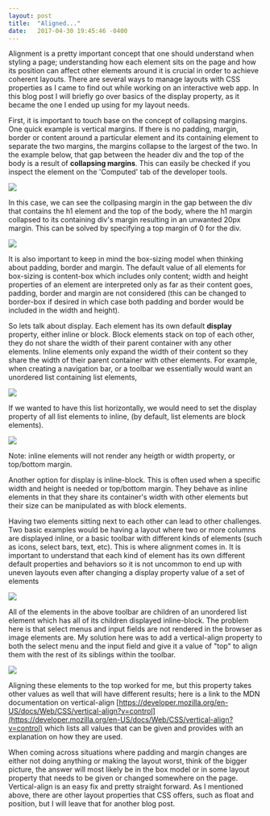 ```yaml
---
layout: post
title:  "Aligned..."
date:   2017-04-30 19:45:46 -0400
---
```



Alignment is a pretty important concept that one should understand when styling a page; understanding how each element sits on the page and how its position can affect other elements around it is crucial in order to achieve coherent layouts.
There are several ways to manage layouts with CSS properties as I came to find out while working on an interactive web app. In this blog post I will briefly go over basics of the display property, as it became the one I ended up using for my layout needs.

First, it is important to touch base on the concept of collapsing margins. One quick example is vertical margins. If there is no padding, margin, border or content around a particular element and its containing element to separate the two margins, the margins collapse to the largest of the two. In the example below, that gap between the header div and the top of the body is a result of **collapsing margins**. This can easily be checked if you inspect the element on the 'Computed' tab of the developer tools. 

![](http://res.cloudinary.com/dletp3dah/image/upload/v1493259346/Screen_Shot_2017-04-26_at_10.14.14_PM_l1bpnz.png)

In this case, we can see the collpasing margin in the gap between the div that contains the h1 element and the top of the body, where the h1 margin collapsed to its containing div's margin resulting in an unwanted 20px margin. This can be solved by specifying a top margin of 0 for the div.

![](http://res.cloudinary.com/dletp3dah/image/upload/v1493260047/Screen_Shot_2017-04-26_at_10.25.41_PM_ahrqxq.png)

It is also important to keep in mind the box-sizing model when thinking about padding, border and margin. The default value of all elements for box-sizing is content-box which includes only content; width and height properties of an element are interpreted only as far as their content goes, padding, border and margin are not considered (this can be changed to border-box if desired in which case both padding and border would be included in the width and height).

So lets talk about display. Each element has its own default **display** property, either inline or block. Block elements stack on top of each other, they do not share the width of their parent container with any other elements. Inline elements only expand the width of their content so they share the width of their parent container with other elements. For example, when creating a navigation bar, or a toolbar we essentially would want an unordered list containing list elements,

![](http://res.cloudinary.com/dletp3dah/image/upload/v1493348426/Screen_Shot_2017-04-27_at_10.54.49_PM_mxm67y.png)

If we wanted to have this list horizontally, we would need to set the display property of all list elements to inline, (by default, list elements are block elements). 

![](http://res.cloudinary.com/dletp3dah/image/upload/v1493348431/Screen_Shot_2017-04-27_at_10.55.50_PM_e5u9no.png)


Note: inline elements will not render any heigth or width property, or top/bottom margin. 

Another option for display is inline-block. This is often used when a specific width and height is needed or top/bottom margin. They behave as inline elements in that they share its container's width with other elements but their size can be manipulated as with block elements.

Having two elements sitting next to each other can lead to other challenges. Two basic examples would be having a layout where two or more columns are displayed inline, or a basic toolbar with different kinds of elements (such as icons, select bars, text, etc). This is where alignment comes in.
It is important to understand that each kind of element has its own different default properties and behaviors so it is not uncommon to end up with uneven layouts even after changing a display property value of a set of elements

![](http://res.cloudinary.com/dletp3dah/image/upload/v1493583943/Screen_Shot_2017-04-30_at_4.06.41_PM_s8fduh.png)

All of the elements in the above toolbar are children of an unordered list element which has all of its children displayed inline-block. The problem here is that select menus and input fields are not rendered in the browser as image elements are. 
My solution here was to add a vertical-align property to both the select menu and the input field and give it a value of "top" to  align them with the rest of its siblings within the toolbar.

![](http://res.cloudinary.com/dletp3dah/image/upload/v1493585831/Screen_Shot_2017-04-25_at_11.49.16_PM_nfjbtl.png)


Aligning these elements to the top worked for me, but this property takes other values as well that will have different results; here is a link to the MDN documentation on vertical-align [https://developer.mozilla.org/en-US/docs/Web/CSS/vertical-align?v=control](https://developer.mozilla.org/en-US/docs/Web/CSS/vertical-align?v=control) which lists all values that can be given and provides with an explanation on how they are used.


When coming across situations where padding and margin changes are either not doing anything or making the layout worst, think of the bigger picture, the answer will most likely be in the box model or in some layout property that needs to be given or changed somewhere on the page. Vertical-align is an easy fix and pretty straight forward. As I mentioned above, there are other layout properties that CSS offers, such as float and position, but I will leave that for another blog post.


